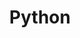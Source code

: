 ---
title: "Python"
description: "Ngôn ngữ Python"
slug: "python"
image: "python.jpg"
style:
    background: "#2077a4"
    color: "#fff"
---